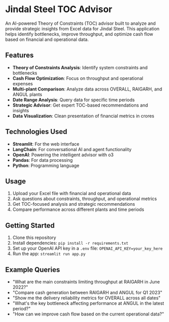 # Jindal Steel TOC Advisor

An AI-powered Theory of Constraints (TOC) advisor built to analyze and provide strategic insights from Excel data for Jindal Steel. This application helps identify bottlenecks, improve throughput, and optimize cash flow based on financial and operational data.

## Features

- **Theory of Constraints Analysis**: Identify system constraints and bottlenecks
- **Cash Flow Optimization**: Focus on throughput and operational expenses
- **Multi-plant Comparison**: Analyze data across OVERALL, RAIGARH, and ANGUL plants
- **Date Range Analysis**: Query data for specific time periods
- **Strategic Advisor**: Get expert TOC-based recommendations and insights
- **Data Visualization**: Clean presentation of financial metrics in crores

## Technologies Used

- **Streamlit**: For the web interface
- **LangChain**: For conversational AI and agent functionality
- **OpenAI**: Powering the intelligent advisor with o3
- **Pandas**: For data processing
- **Python**: Programming language

## Usage

1. Upload your Excel file with financial and operational data
2. Ask questions about constraints, throughput, and operational metrics
3. Get TOC-focused analysis and strategic recommendations
4. Compare performance across different plants and time periods

## Getting Started

1. Clone this repository
2. Install dependencies: `pip install -r requirements.txt`
3. Set up your OpenAI API key in a `.env` file: `OPENAI_API_KEY=your_key_here`
4. Run the app: `streamlit run app.py`

## Example Queries

- "What are the main constraints limiting throughput at RAIGARH in June 2022?"
- "Compare cash generation between RAIGARH and ANGUL for Q1 2023"
- "Show me the delivery reliability metrics for OVERALL across all dates"
- "What's the key bottleneck affecting performance at ANGUL in the latest period?"
- "How can we improve cash flow based on the current operational data?" 